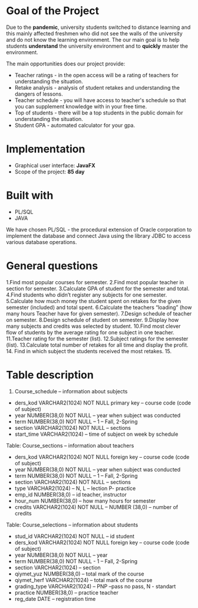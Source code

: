 # **Goal of the Project**
Due to the **pandemic**, university students switched to distance learning and this mainly affected freshmen who did not see the walls of the university and do not know the learning environment.
The our main goal is to help students **understand** the university environment and to **quickly** master the environment.

The main opportunities does our project provide:
  * Teacher ratings - in the open access will be a rating of teachers for understanding the situation.
  * Retake analysis - analysis of student retakes and understanding the dangers of lessons.
  * Teacher schedule - you will have access to teacher's schedule so that you can supplement knowledge with in your free time.
  * Top of students - there will be a top students in the public domain for understanding the situation.
  * Student GPA - automated calculator for your gpa.


# **Implementation**
  * Graphical user interface: **JavaFX**
  * Scope of the project: **85 day**
  

# **Built with**
  * PL/SQL
  * JAVA
  
  We have chosen PL/SQL - the procedural extension of Oracle corporation to implement the database and connect Java using the library JDBC to access various database operations.
  
 # **General questions**
  1.Find most popular courses for semester.
 2.Find most popular teacher in section for semester.
 3.Calculate GPA of student for the semester and total.
 4.Find students who didn’t register any subjects for one semester.
 5.Calculate how much money the student spent on retakes for the given semester (included) and total spent.
 6.Calculate the teachers “loading” (how many hours Teacher have for given semester).
 7.Design schedule of teacher on semester.
 8.Design schedule of student on semester.
 9.Display how many subjects and credits was selected by student.
 10.Find most clever flow of students by the average rating for one subject in one teacher.
 11.Teacher rating for the semester (list).
 12.Subject ratings for the semester (list).
 13.Calculate total number of retakes for all time and display the profit.
 14. Find in which subject the students received the most retakes.
 15.

 # **Table description** 
 1. Course_schedule – information about subjects
* ders_kod VARCHAR2(1024) NOT NULL primary key – course code (code of subject)
* year NUMBER(38,0) NOT NULL – year when subject was conducted
* term NUMBER(38,0) NOT NULL – 1 – Fall, 2-Spring
* section VARCHAR2(1024) NOT NULL – sections 
* start_time VARCHAR2(1024) – time of subject on week by schedule

Table: Course_sections – information about teachers
* ders_kod VARCHAR2(1024) NOT NULL foreign key – course code (code of subject)
* year NUMBER(38,0) NOT NULL – year when subject was conducted
* term NUMBER(38,0) NOT NULL – 1 – Fall, 2-Spring
* section VARCHAR2(1024) NOT NULL – sections
* type VARCHAR2(1024) – N, L – lection P- practice
* emp_id NUMBER(38,0) – id teacher, instructor
* hour_num NUMBER(38,0) – how many hours for semester
* credits VARCHAR2(1024) NOT NULL – NUMBER (38,0) – number of credits

Table: Course_selections – information about students
* stud_id VARCHAR2(1024) NOT NULL – id student
* ders_kod VARCHAR2(1024) NOT NULL foreign key – course code (code of subject)
* year NUMBER(38,0) NOT NULL – year
* term NUMBER(38,0) NOT NULL - 1 – Fall, 2-Spring
* section VARCHAR2(1024) – section
* qiymet_yuz NUMBER(38,0) – total mark of the course
* qiymet_herf VARCHAR2(1024) – total mark of the course
* grading_type VARCHAR2(1024) – PNP –pass no pass, N - standart
* practice NUMBER(38,0) – practice teacher
* reg_date DATE – registration time

